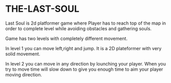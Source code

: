 # THE-LAST-SOUL
 Last Soul is 2d platformer game where Player has to reach top of the map in order to complete level while avoiding obstacles and gathering souls.
 
 Game has two levels with completely different movement.
 
 In level 1 you can move left,right and jump. It is a 2D plateformer with very solid movement.
 
 In level 2 you can move in any direction by lounching your player. When you try to move time will slow down to give you enough time to aim your player moving direction.
 
